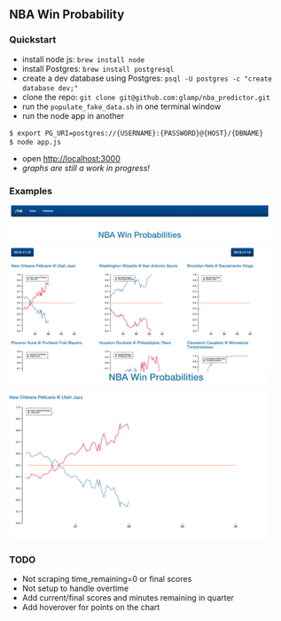 ## NBA Win Probability

### Quickstart
- install node js: `brew install node`
- install Postgres: `brew install postgresql`
- create a dev database using Postgres: `psql -U postgres -c "create database dev;"`
- clone the repo: `git clone git@github.com:glamp/nba_predictor.git`
- run the `populate_fake_data.sh` in one terminal window
- run the node app in another

```
$ export PG_URI=postgres://{USERNAME}:{PASSWORD}@{HOST}/{DBNAME}
$ node app.js
```

- open [http://localhost:3000](http://localhost:3000)
- *graphs are still a work in progress!*


### Examples

<img src="public/images/games-2013-11-13.png" style="height: 300px;">
<img src="public/images/no_at_utah_2013-11-13.png" style="height: 300px;">

### TODO
- Not scraping time_remaining=0 or final scores
- Not setup to handle overtime
- Add current/final scores and minutes remaining in quarter
- Add hoverover for points on the chart
